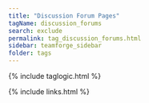 ```yaml
---
title: "Discussion Forum Pages"
tagName: discussion_forums
search: exclude
permalink: tag_discussion_forums.html
sidebar: teamforge_sidebar
folder: tags
---
```

{% include taglogic.html %}

{% include links.html %}
